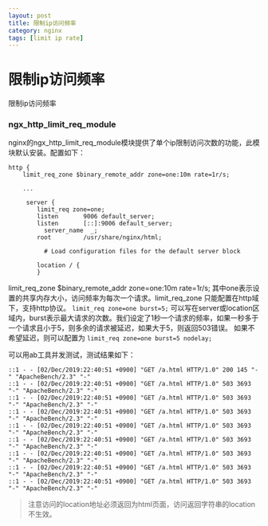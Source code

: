 ```yaml
---
layout: post
title: 限制ip访问频率
category: nginx
tags: [limit ip rate]
---
```


# 限制ip访问频率

限制ip访问频率

### ngx\_http\_limit\_req\_module

nginx的ngx\_http\_limit\_req\_module模块提供了单个ip限制访问次数的功能，此模块默认安装。配置如下：

```
http {
    limit_req_zone $binary_remote_addr zone=one:10m rate=1r/s;

    ...

     server {
        limit_req zone=one;
        listen       9006 default_server;
        listen       [::]:9006 default_server;
	      server_name  _;
        root         /usr/share/nginx/html;

	      # Load configuration files for the default server block

        location / {
        }

```

limit\_req\_zone $binary\_remote\_addr zone=one:10m rate=1r/s;                                                                                       其中one表示设置的共享内存大小，访问频率为每次一个请求。limit\_req\_zone 只能配置在http域下，支持http协议。                                                                                                                                                                         `limit_req zone=one burst=5;`  可以写在server或location区域内，burst表示最大请求的次数。我们设定了1秒一个请求的频率，如果一秒多于一个请求且小于5，则多余的请求被延迟，如果大于5，则返回503错误。 如果不希望延迟，则可以配置为  `limit_req zone=one burst=5 nodelay;`                                                                                                                                                                                                                                                                                                                            

可以用ab工具并发测试，测试结果如下：

```text
::1 - - [02/Dec/2019:22:40:51 +0900] "GET /a.html HTTP/1.0" 200 145 "-" "ApacheBench/2.3" "-"
::1 - - [02/Dec/2019:22:40:51 +0900] "GET /a.html HTTP/1.0" 503 3693 "-" "ApacheBench/2.3" "-"
::1 - - [02/Dec/2019:22:40:51 +0900] "GET /a.html HTTP/1.0" 503 3693 "-" "ApacheBench/2.3" "-"
::1 - - [02/Dec/2019:22:40:51 +0900] "GET /a.html HTTP/1.0" 503 3693 "-" "ApacheBench/2.3" "-"
::1 - - [02/Dec/2019:22:40:51 +0900] "GET /a.html HTTP/1.0" 503 3693 "-" "ApacheBench/2.3" "-"
::1 - - [02/Dec/2019:22:40:51 +0900] "GET /a.html HTTP/1.0" 503 3693 "-" "ApacheBench/2.3" "-"
::1 - - [02/Dec/2019:22:40:51 +0900] "GET /a.html HTTP/1.0" 503 3693 "-" "ApacheBench/2.3" "-"
::1 - - [02/Dec/2019:22:40:51 +0900] "GET /a.html HTTP/1.0" 503 3693 "-" "ApacheBench/2.3" "-"
::1 - - [02/Dec/2019:22:40:51 +0900] "GET /a.html HTTP/1.0" 503 3693 "-" "ApacheBench/2.3" "-"

```

> 注意访问的location地址必须返回为html页面，访问返回字符串的location不生效。

